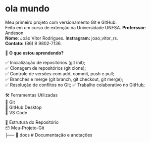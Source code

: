 # ola mundo
 Meu primeiro projeto com versionamento Git e GitHub.  
 Feito em um curso de extenção na Universidade UNFSA.
**Proferssor**: Andeson  
**Nome**: João Vitor Rodrigues.
**Instragram:** joao_vitor_rs.  
**Contato:** (86) 9 9802-7136.  

   📌 **O que estou aprendendo?**


 ✅ Inicialização de repositórios (git init);  
 ✅ Clonagem de repositórios (git clone);  
 ✅ Controle de versões com add, commit, push e pull;  
 ✅ Branches e merge (git branch, git checkout, git merge);  
 ✅ Resolução de conflitos no Git; 
 ✅ Trabalho colaborativo no GitHub;

   🛠️ Ferramentas Utilizadas  
🔹 Git  
🔹 GitHub Desktop  
🔹 VS Code  

📂 Estrutura do Repositório  
📦 Meu-Projeto-Git  
├── 📁 docs           # Documentação e anotações  
 
